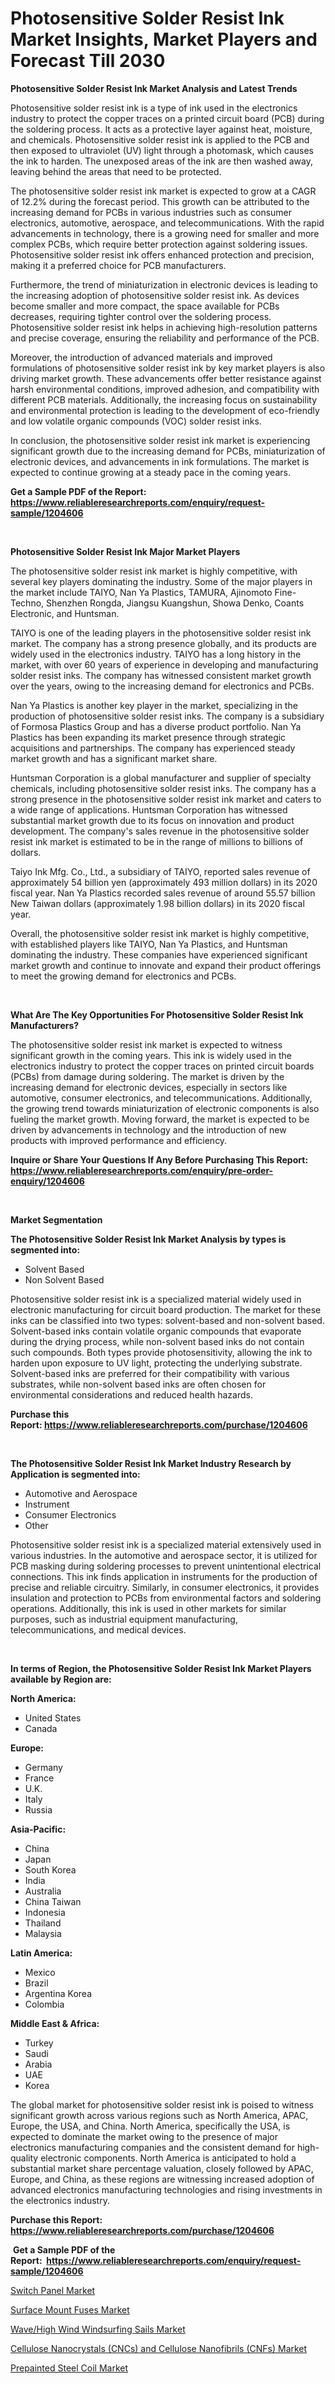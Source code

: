 <p><h1>Photosensitive Solder Resist Ink Market Insights, Market Players and Forecast Till 2030</h1></p><p><strong>Photosensitive Solder Resist Ink Market Analysis and Latest Trends</strong></p>
<p><p>Photosensitive solder resist ink is a type of ink used in the electronics industry to protect the copper traces on a printed circuit board (PCB) during the soldering process. It acts as a protective layer against heat, moisture, and chemicals. Photosensitive solder resist ink is applied to the PCB and then exposed to ultraviolet (UV) light through a photomask, which causes the ink to harden. The unexposed areas of the ink are then washed away, leaving behind the areas that need to be protected.</p><p>The photosensitive solder resist ink market is expected to grow at a CAGR of 12.2% during the forecast period. This growth can be attributed to the increasing demand for PCBs in various industries such as consumer electronics, automotive, aerospace, and telecommunications. With the rapid advancements in technology, there is a growing need for smaller and more complex PCBs, which require better protection against soldering issues. Photosensitive solder resist ink offers enhanced protection and precision, making it a preferred choice for PCB manufacturers.</p><p>Furthermore, the trend of miniaturization in electronic devices is leading to the increasing adoption of photosensitive solder resist ink. As devices become smaller and more compact, the space available for PCBs decreases, requiring tighter control over the soldering process. Photosensitive solder resist ink helps in achieving high-resolution patterns and precise coverage, ensuring the reliability and performance of the PCB.</p><p>Moreover, the introduction of advanced materials and improved formulations of photosensitive solder resist ink by key market players is also driving market growth. These advancements offer better resistance against harsh environmental conditions, improved adhesion, and compatibility with different PCB materials. Additionally, the increasing focus on sustainability and environmental protection is leading to the development of eco-friendly and low volatile organic compounds (VOC) solder resist inks.</p><p>In conclusion, the photosensitive solder resist ink market is experiencing significant growth due to the increasing demand for PCBs, miniaturization of electronic devices, and advancements in ink formulations. The market is expected to continue growing at a steady pace in the coming years.</p></p>
<p><strong>Get a Sample PDF of the Report:&nbsp; <a href="https://www.reliableresearchreports.com/enquiry/request-sample/1204606">https://www.reliableresearchreports.com/enquiry/request-sample/1204606</a></strong></p>
<p>&nbsp;</p>
<p><strong>Photosensitive Solder Resist Ink Major Market Players</strong></p>
<p><p>The photosensitive solder resist ink market is highly competitive, with several key players dominating the industry. Some of the major players in the market include TAIYO, Nan Ya Plastics, TAMURA, Ajinomoto Fine-Techno, Shenzhen Rongda, Jiangsu Kuangshun, Showa Denko, Coants Electronic, and Huntsman. </p><p>TAIYO is one of the leading players in the photosensitive solder resist ink market. The company has a strong presence globally, and its products are widely used in the electronics industry. TAIYO has a long history in the market, with over 60 years of experience in developing and manufacturing solder resist inks. The company has witnessed consistent market growth over the years, owing to the increasing demand for electronics and PCBs.</p><p>Nan Ya Plastics is another key player in the market, specializing in the production of photosensitive solder resist inks. The company is a subsidiary of Formosa Plastics Group and has a diverse product portfolio. Nan Ya Plastics has been expanding its market presence through strategic acquisitions and partnerships. The company has experienced steady market growth and has a significant market share.</p><p>Huntsman Corporation is a global manufacturer and supplier of specialty chemicals, including photosensitive solder resist inks. The company has a strong presence in the photosensitive solder resist ink market and caters to a wide range of applications. Huntsman Corporation has witnessed substantial market growth due to its focus on innovation and product development. The company's sales revenue in the photosensitive solder resist ink market is estimated to be in the range of millions to billions of dollars.</p><p>Taiyo Ink Mfg. Co., Ltd., a subsidiary of TAIYO, reported sales revenue of approximately 54 billion yen (approximately 493 million dollars) in its 2020 fiscal year. Nan Ya Plastics recorded sales revenue of around 55.57 billion New Taiwan dollars (approximately 1.98 billion dollars) in its 2020 fiscal year.</p><p>Overall, the photosensitive solder resist ink market is highly competitive, with established players like TAIYO, Nan Ya Plastics, and Huntsman dominating the industry. These companies have experienced significant market growth and continue to innovate and expand their product offerings to meet the growing demand for electronics and PCBs.</p></p>
<p>&nbsp;</p>
<p><strong>What Are The Key Opportunities For Photosensitive Solder Resist Ink Manufacturers?</strong></p>
<p><p>The photosensitive solder resist ink market is expected to witness significant growth in the coming years. This ink is widely used in the electronics industry to protect the copper traces on printed circuit boards (PCBs) from damage during soldering. The market is driven by the increasing demand for electronic devices, especially in sectors like automotive, consumer electronics, and telecommunications. Additionally, the growing trend towards miniaturization of electronic components is also fueling the market growth. Moving forward, the market is expected to be driven by advancements in technology and the introduction of new products with improved performance and efficiency.</p></p>
<p><strong>Inquire or Share Your Questions If Any Before Purchasing This Report: <a href="https://www.reliableresearchreports.com/enquiry/pre-order-enquiry/1204606">https://www.reliableresearchreports.com/enquiry/pre-order-enquiry/1204606</a></strong></p>
<p>&nbsp;</p>
<p><strong>Market Segmentation</strong></p>
<p><strong>The Photosensitive Solder Resist Ink Market Analysis by types is segmented into:</strong></p>
<p><ul><li>Solvent Based</li><li>Non Solvent Based</li></ul></p>
<p><p>Photosensitive solder resist ink is a specialized material widely used in electronic manufacturing for circuit board production. The market for these inks can be classified into two types: solvent-based and non-solvent based. Solvent-based inks contain volatile organic compounds that evaporate during the drying process, while non-solvent based inks do not contain such compounds. Both types provide photosensitivity, allowing the ink to harden upon exposure to UV light, protecting the underlying substrate. Solvent-based inks are preferred for their compatibility with various substrates, while non-solvent based inks are often chosen for environmental considerations and reduced health hazards.</p></p>
<p><strong>Purchase this Report:&nbsp;<a href="https://www.reliableresearchreports.com/purchase/1204606">https://www.reliableresearchreports.com/purchase/1204606</a></strong></p>
<p>&nbsp;</p>
<p><strong>The Photosensitive Solder Resist Ink Market Industry Research by Application is segmented into:</strong></p>
<p><ul><li>Automotive and Aerospace</li><li>Instrument</li><li>Consumer Electronics</li><li>Other</li></ul></p>
<p><p>Photosensitive solder resist ink is a specialized material extensively used in various industries. In the automotive and aerospace sector, it is utilized for PCB masking during soldering processes to prevent unintentional electrical connections. This ink finds application in instruments for the production of precise and reliable circuitry. Similarly, in consumer electronics, it provides insulation and protection to PCBs from environmental factors and soldering operations. Additionally, this ink is used in other markets for similar purposes, such as industrial equipment manufacturing, telecommunications, and medical devices.</p></p>
<p>&nbsp;</p>
<p><strong>In terms of Region, the Photosensitive Solder Resist Ink Market Players available by Region are:</strong></p>
<p>
    <p> <strong> North America: </strong>
        <ul>
            <li>United States</li>
            <li>Canada</li>
        </ul>
        </p> 
    <p> <strong> Europe: </strong>
        <ul>
            <li>Germany</li>
            <li>France</li>
            <li>U.K.</li>
            <li>Italy</li>
            <li>Russia</li>
        </ul>
        </p> 
    <p> <strong> Asia-Pacific: </strong>
        <ul>
            <li>China</li>
            <li>Japan</li>
            <li>South Korea</li>
            <li>India</li>
            <li>Australia</li>
            <li>China Taiwan</li>
            <li>Indonesia</li>
            <li>Thailand</li>
            <li>Malaysia</li>
        </ul>
        </p> 
    <p> <strong> Latin America: </strong>
        <ul>
            <li>Mexico</li>
            <li>Brazil</li>
            <li>Argentina Korea</li>
            <li>Colombia</li>
        </ul>
        </p> 
    <p> <strong> Middle East & Africa: </strong>
        <ul>
            <li>Turkey</li>
            <li>Saudi</li>
            <li>Arabia</li>
            <li>UAE</li>
            <li>Korea</li>
        </ul>
    </p>
    </p>
<p><p>The global market for photosensitive solder resist ink is poised to witness significant growth across various regions such as North America, APAC, Europe, the USA, and China. North America, specifically the USA, is expected to dominate the market owing to the presence of major electronics manufacturing companies and the consistent demand for high-quality electronic components. North America is anticipated to hold a substantial market share percentage valuation, closely followed by APAC, Europe, and China, as these regions are witnessing increased adoption of advanced electronics manufacturing technologies and rising investments in the electronics industry.</p></p>
<p><strong>Purchase this Report: <a href="https://www.reliableresearchreports.com/purchase/1204606">https://www.reliableresearchreports.com/purchase/1204606</a></strong></p>
<p>&nbsp;<strong>Get a Sample PDF of the Report:&nbsp;&nbsp;<a href="https://www.reliableresearchreports.com/enquiry/request-sample/1204606">https://www.reliableresearchreports.com/enquiry/request-sample/1204606</a></strong></p>
<p><strong></strong></p>
<p><p><a href="https://www.linkedin.com/pulse/switch-panel-market-research-report-provides-thorough-industry/">Switch Panel Market</a></p><p><a href="https://www.linkedin.com/pulse/surface-mount-fuses-market-size-share-amp-trends-analysis/">Surface Mount Fuses Market</a></p><p><a href="https://medium.com/@rahul.reportprime/decoding-wave-high-wind-windsurfing-sails-market-metrics-market-share-trends-and-growth-patterns-cc95d73022e4">Wave/High Wind Windsurfing Sails Market</a></p><p><a href="https://medium.com/@prachi.reportprime/cellulose-nanocrystals-cncs-and-cellulose-nanofibrils-cnfs-market-outlook-industry-overview-c95bb728e9cb">Cellulose Nanocrystals (CNCs) and Cellulose Nanofibrils (CNFs) Market</a></p><p><a href="https://github.com/YashRP12/Market-Research-Report-List-1/blob/main/prepainted-steel-coil-market.md">Prepainted Steel Coil Market</a></p></p>